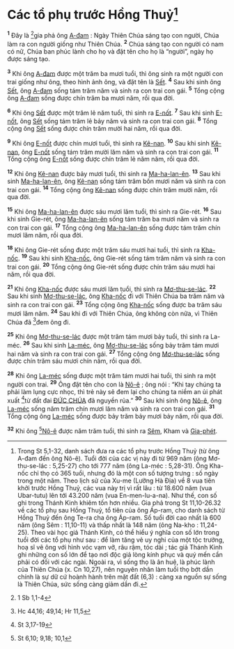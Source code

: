 # Các tổ phụ trước Hồng Thuỷ[^1]
<sup><b>1</b></sup> Đây là [^1*]gia phả ông [A-đam]() : Ngày Thiên Chúa sáng tạo con người, Chúa làm ra con người giống như Thiên Chúa. <sup><b>2</b></sup> Chúa sáng tạo con người có nam có nữ, Chúa ban phúc lành cho họ và đặt tên cho họ là “người”, ngày họ được sáng tạo.

<sup><b>3</b></sup> Khi ông [A-đam]() được một trăm ba mươi tuổi, thì ông sinh ra một người con trai giống như ông, theo hình ảnh ông, và đặt tên là [Sết](). <sup><b>4</b></sup> Sau khi sinh ông [Sết](), ông [A-đam]() sống tám trăm năm và sinh ra con trai con gái. <sup><b>5</b></sup> Tổng cộng ông [A-đam]() sống được chín trăm ba mươi năm, rồi qua đời.

<sup><b>6</b></sup> Khi ông [Sết]() được một trăm lẻ năm tuổi, thì sinh ra [E-nốt](). <sup><b>7</b></sup> Sau khi sinh [E-nốt](), ông [Sết]() sống tám trăm lẻ bảy năm và sinh ra con trai con gái. <sup><b>8</b></sup> Tổng cộng ông [Sết]() sống được chín trăm mười hai năm, rồi qua đời.

<sup><b>9</b></sup> Khi ông [E-nốt]() được chín mươi tuổi, thì sinh ra [Kê-nan](). <sup><b>10</b></sup> Sau khi sinh [Kê-nan](), ông [E-nốt]() sống tám trăm mười lăm năm và sinh ra con trai con gái. <sup><b>11</b></sup> Tổng cộng ông [E-nốt]() sống được chín trăm lẻ năm năm, rồi qua đời.

<sup><b>12</b></sup> Khi ông [Kê-nan]() được bảy mươi tuổi, thì sinh ra [Ma-ha-lan-ên](). <sup><b>13</b></sup> Sau khi sinh [Ma-ha-lan-ên](), ông [Kê-nan]() sống tám trăm bốn mươi năm và sinh ra con trai con gái. <sup><b>14</b></sup> Tổng cộng ông [Kê-nan]() sống được chín trăm mười năm, rồi qua đời.

<sup><b>15</b></sup> Khi ông [Ma-ha-lan-ên]() được sáu mươi lăm tuổi, thì sinh ra Gie-rét. <sup><b>16</b></sup> Sau khi sinh Gie-rét, ông [Ma-ha-lan-ên]() sống tám trăm ba mươi năm và sinh ra con trai con gái. <sup><b>17</b></sup> Tổng cộng ông [Ma-ha-lan-ên]() sống được tám trăm chín mươi lăm năm, rồi qua đời.

<sup><b>18</b></sup> Khi ông Gie-rét sống được một trăm sáu mươi hai tuổi, thì sinh ra [Kha-nốc](). <sup><b>19</b></sup> Sau khi sinh [Kha-nốc](), ông Gie-rét sống tám trăm năm và sinh ra con trai con gái. <sup><b>20</b></sup> Tổng cộng ông Gie-rét sống được chín trăm sáu mươi hai năm, rồi qua đời.

<sup><b>21</b></sup> Khi ông [Kha-nốc]() được sáu mươi lăm tuổi, thì sinh ra [Mơ-thu-se-lác](). <sup><b>22</b></sup> Sau khi sinh [Mơ-thu-se-lác](), ông [Kha-nốc]() đi với Thiên Chúa ba trăm năm và sinh ra con trai con gái. <sup><b>23</b></sup> Tổng cộng ông [Kha-nốc]() sống được ba trăm sáu mươi lăm năm. <sup><b>24</b></sup> Sau khi đi với Thiên Chúa, ông không còn nữa, vì Thiên Chúa đã [^2*]đem ông đi.

<sup><b>25</b></sup> Khi ông [Mơ-thu-se-lác]() được một trăm tám mươi bảy tuổi, thì sinh ra La-méc. <sup><b>26</b></sup> Sau khi sinh [La-méc](), ông [Mơ-thu-se-lác]() sống bảy trăm tám mươi hai năm và sinh ra con trai con gái. <sup><b>27</b></sup> Tổng cộng ông [Mơ-thu-se-lác]() sống được chín trăm sáu mươi chín năm, rồi qua đời.

<sup><b>28</b></sup> Khi ông [La-méc]() sống được một trăm tám mươi hai tuổi, thì sinh ra một người con trai. <sup><b>29</b></sup> Ông đặt tên cho con là [Nô-ê]() ; ông nói : “Khi tay chúng ta phải làm lụng cực nhọc, thì trẻ này sẽ đem lại cho chúng ta niềm an ủi phát xuất [^3*]từ đất đai [ĐỨC CHÚA]() đã nguyền rủa.” <sup><b>30</b></sup> Sau khi sinh ông [Nô-ê](), ông [La-méc]() sống năm trăm chín mươi lăm năm và sinh ra con trai con gái. <sup><b>31</b></sup> Tổng cộng ông [La-méc]() sống được bảy trăm bảy mươi bảy năm, rồi qua đời.

<sup><b>32</b></sup> Khi ông [^4*][Nô-ê]() được năm trăm tuổi, thì sinh ra [Sêm](), Kham và [Gia-phét]().

[^1]: Trong St 5,1-32, danh sách đưa ra các tổ phụ trước Hồng Thuỷ (từ ông A-đam đến ông Nô-ê). Tuổi đời của các vị này đi từ 969 năm (ông Mơ-thu-se-lác : 5,25-27) cho tới 777 năm (ông La-méc : 5,28-31). Ông Kha-nốc chỉ thọ có 365 tuổi, nhưng đó là một con số tượng trưng : số ngày trong một năm. Theo lịch sử của Xu-me (Lưỡng Hà Địa) về 8 vua tiên khởi trước Hồng Thuỷ, các vua này trị vì rất lâu : từ 18.600 năm (vua Ubar-tutu) lên tới 43.200 năm (vua En-men-lu-a-na). Như thế, con số ghi trong Thánh Kinh khiêm tốn hơn nhiều. Gia phả trong St 11,10-26.32 về các tổ phụ sau Hồng Thuỷ, tổ tiên của ông Áp-ram, cho danh sách từ Hồng Thuỷ đến ông Te-ra cha ông Áp-ram. Số tuổi đời cao nhất là 600 năm (ông Sêm : 11,10-11) và thấp nhất là 148 năm (ông Na-kho : 11,24-25). Theo vài học giả Thánh Kinh, có thể hiểu ý nghĩa con số lớn trong tuổi đời các tổ phụ như sau : để làm tăng vẻ uy nghi của một tộc trưởng, hoạ sĩ vẽ ông với hình vóc vạm vỡ, râu rậm, tóc dài ; tác giả Thánh Kinh ghi những con số lớn để tạo nơi độc giả lòng kính phục và quý mến cần phải có đối với các ngài. Ngoài ra, vì sống thọ là ân huệ, là phúc lành của Thiên Chúa (x. Cn 10,27), nên nguyên nhân làm tuổi thọ bớt dần chính là sự dữ cứ hoành hành trên mặt đất (6,3) : càng xa nguồn sự sống là Thiên Chúa, sức sống càng giảm dần đi.
[^1*]: 1 Sb 1,1-4
[^2*]: Hc 44,16; 49,14; Hr 11,5
[^3*]: St 3,17-19
[^4*]: St 6,10; 9,18; 10,1